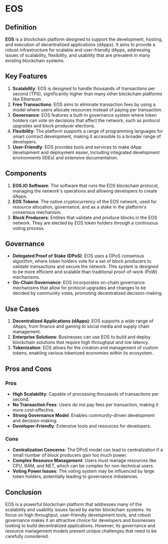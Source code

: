 # EOS

## Definition
**EOS** is a blockchain platform designed to support the development, hosting, and execution of decentralized applications (dApps). It aims to provide a robust infrastructure for scalable and user-friendly dApps, addressing issues of scalability, flexibility, and usability that are prevalent in many existing blockchain systems.

## Key Features
1. **Scalability**: EOS is designed to handle thousands of transactions per second (TPS), significantly higher than many other blockchain platforms like Ethereum.
2. **Free Transactions**: EOS aims to eliminate transaction fees by using a model where users allocate resources instead of paying per transaction.
3. **Governance**: EOS features a built-in governance system where token holders can vote on decisions that affect the network, such as protocol upgrades and block producer elections.
4. **Flexibility**: The platform supports a range of programming languages for smart contract development, making it accessible to a broader range of developers.
5. **User-Friendly**: EOS provides tools and services to make dApp development and deployment easier, including integrated development environments (IDEs) and extensive documentation.

## Components
1. **EOS.IO Software**: The software that runs the EOS blockchain protocol, managing the network's operations and allowing developers to create dApps.
2. **EOS Tokens**: The native cryptocurrency of the EOS network, used for resource allocation, governance, and as a stake in the platform's consensus mechanism.
3. **Block Producers**: Entities that validate and produce blocks in the EOS network. They are elected by EOS token holders through a continuous voting process.

## Governance
- **Delegated Proof of Stake (DPoS)**: EOS uses a DPoS consensus algorithm, where token holders vote for a set of block producers to validate transactions and secure the network. This system is designed to be more efficient and scalable than traditional proof-of-work (PoW) mechanisms.
- **On-Chain Governance**: EOS incorporates on-chain governance mechanisms that allow for protocol upgrades and changes to be decided by community votes, promoting decentralized decision-making.

## Use Cases
1. **Decentralized Applications (dApps)**: EOS supports a wide range of dApps, from finance and gaming to social media and supply chain management.
2. **Enterprise Solutions**: Businesses can use EOS to build and deploy blockchain solutions that require high throughput and low latency.
3. **Tokenization**: EOS allows for the creation and management of custom tokens, enabling various tokenized economies within its ecosystem.

## Pros and Cons
### Pros
- **High Scalability**: Capable of processing thousands of transactions per second.
- **No Transaction Fees**: Users do not pay fees per transaction, making it more cost-effective.
- **Strong Governance Model**: Enables community-driven development and decision-making.
- **Developer-Friendly**: Extensive tools and resources for developers.

### Cons
- **Centralization Concerns**: The DPoS model can lead to centralization if a small number of block producers gain too much power.
- **Complex Resource Management**: Users must manage resources like CPU, RAM, and NET, which can be complex for non-technical users.
- **Voting Power Issues**: The voting system may be influenced by large token holders, potentially leading to governance imbalances.

## Conclusion
EOS is a powerful blockchain platform that addresses many of the scalability and usability issues faced by earlier blockchain systems. Its focus on high throughput, user-friendly development tools, and robust governance makes it an attractive choice for developers and businesses looking to build decentralized applications. However, its governance and resource management models present unique challenges that need to be carefully considered.

